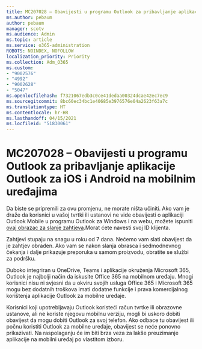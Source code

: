```yaml
---
title: MC207028 – Obavijesti u programu Outlook za pribavljanje aplikacije Outlook za iOS i Android na mobilnim uređajima
ms.author: pebaum
author: pebaum
manager: scotv
ms.audience: Admin
ms.topic: article
ms.service: o365-administration
ROBOTS: NOINDEX, NOFOLLOW
localization_priority: Priority
ms.collection: Adm_O365
ms.custom:
- "9002576"
- "4992"
- "9002628"
- "5047"
ms.openlocfilehash: f7321067edb3c0ce41dedaa00324dcae42ec7ec9
ms.sourcegitcommit: 8bc60ec34bc1e40685e3976576e04a2623f63a7c
ms.translationtype: HT
ms.contentlocale: hr-HR
ms.lasthandoff: 04/15/2021
ms.locfileid: "51830061"
---
```

# <a name="mc207028---notifications-in-outlook-to-obtain-outlook-for-ios-and-android-on-mobile-devices"></a>MC207028 – Obavijesti u programu Outlook za pribavljanje aplikacije Outlook za iOS i Android na mobilnim uređajima

Da biste se pripremili za ovu promjenu, ne morate ništa učiniti. Ako vam je draže da korisnici u vašoj tvrtki ili ustanovi ne vide obavijesti o aplikaciji Outlook Mobile u programu Outlook za Windows i na webu, možete ispuniti [ovaj obrazac za slanje zahtjeva](https://aka.ms/MC207028).Morat ćete navesti svoj ID klijenta. 

Zahtjevi stupaju na snagu u roku od 7 dana. Nećemo vam slati obavijest da je zahtjev obrađen. Ako vam se nakon slanja obrasca i sedmodnevnog čekanja i dalje prikazuje preporuka u samom proizvodu, obratite se službi za podršku.

Duboko integriran u OneDrive, Teams i aplikacije okruženja Microsoft 365, Outlook je najbolji način da iskusite Office 365 na mobilnom uređaju. Mnogi korisnici nisu ni svjesni da u okviru svojih usluga Office 365 i Microsoft 365 mogu bez dodatnih troškova imati dodatne funkcije i prava komercijalnog korištenja aplikacije Outlook za mobilne uređaje.

Korisnici koji upotrebljavaju Outlook koristeći račun tvrtke ili obrazovne ustanove, ali ne koriste njegovu mobilnu verziju, mogli bi uskoro dobiti obavijest da mogu dobiti Outlook za svoj telefon. Ako odbace tu obavijest ili počnu koristiti Outlook za mobilne uređaje, obavijest se neće ponovno prikazivati. Na raspolaganju će im biti brza veza za lakše preuzimanje aplikacije na mobilni uređaj po vlastitom izboru.
